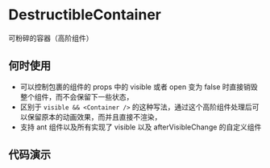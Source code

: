# DestructibleContainer

可粉碎的容器（高阶组件）

## 何时使用

- 可以控制包裹的组件的 props 中的 visible 或者 open 变为 false 时直接销毁整个组件，而不会保留下一些状态，
- 区别于 `visible && <Container />` 的这种写法，通过这个高阶组件处理后可以保留原本的动画效果，而并且直接不渲染，
- 支持 ant 组件以及所有实现了 visible 以及 afterVisibleChange 的自定义组件

## 代码演示

<code src="./demos"></code>
